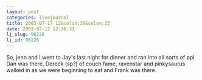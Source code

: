 ```yaml
---
layout: post
categories: livejournal
title: 2003-07-17 12&colon;36&colon;33
date: 2003-07-17 12:36:33
lj_slug: 96226
lj_id: 96226
---
```

So, jenn and I went to Jay's last night for dinner and ran into all sorts of ppl. Dan was there, Dereck (sp?) of couch fame, ravenstar and pinkysaurus walked in as we were beginning to eat and Frank was there.
